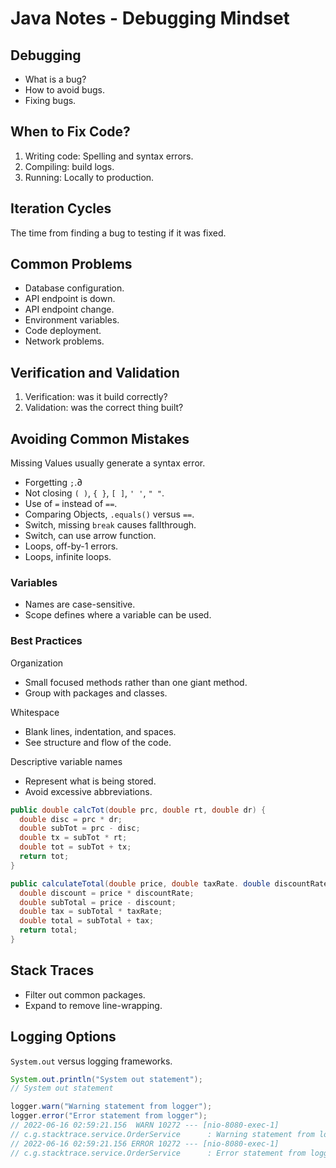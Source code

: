 # Java Notes - Debugging Mindset

## Debugging

* What is a bug?
* How to avoid bugs.
* Fixing bugs.

## When to Fix Code?

1. Writing code: Spelling and syntax errors.
2. Compiling: build logs.
3. Running: Locally to production.

## Iteration Cycles

The time from finding a bug to testing if it was fixed.

## Common Problems

* Database configuration.
* API endpoint is down.
* API endpoint change.
* Environment variables.
* Code deployment.
* Network problems.

## Verification and Validation

1. Verification: was it build correctly?
2. Validation: was the correct thing built?

## Avoiding Common Mistakes

Missing Values usually generate a syntax error.

* Forgetting `;`.∂
* Not closing `( )`, `{ }`, `[ ]`, `' '`, `" "`.
* Use of `=` instead of `==`.
* Comparing Objects, `.equals()` versus `==`.
* Switch, missing `break` causes fallthrough.
* Switch, can use arrow function.
* Loops, off-by-1 errors.
* Loops, infinite loops.

### Variables

* Names are case-sensitive.
* Scope defines where a variable can be used.

### Best Practices

Organization

* Small focused methods rather than one giant method.
* Group with packages and classes.

Whitespace

* Blank lines, indentation, and spaces.
* See structure and flow of the code.

Descriptive variable names

* Represent what is being stored.
* Avoid excessive abbreviations.

```java
public double calcTot(double prc, double rt, double dr) {
  double disc = prc * dr;
  double subTot = prc - disc;
  double tx = subTot * rt;
  double tot = subTot + tx;
  return tot;
}

public calculateTotal(double price, double taxRate. double discountRate) {
  double discount = price * discountRate;
  double subTotal = price - discount;
  double tax = subTotal * taxRate;
  double total = subTotal + tax;
  return total;
}
```

## Stack Traces

* Filter out common packages.
* Expand to remove line-wrapping.

## Logging Options

`System.out` versus logging frameworks.

```java
System.out.println("System out statement");
// System out statement

logger.warn("Warning statement from logger");
logger.error("Error statement from logger");
// 2022-06-16 02:59:21.156  WARN 10272 --- [nio-8080-exec-1]
// c.g.stacktrace.service.OrderService      : Warning statement from logger
// 2022-06-16 02:59:21.156 ERROR 10272 --- [nio-8080-exec-1]
// c.g.stacktrace.service.OrderService      : Error statement from logger
```
